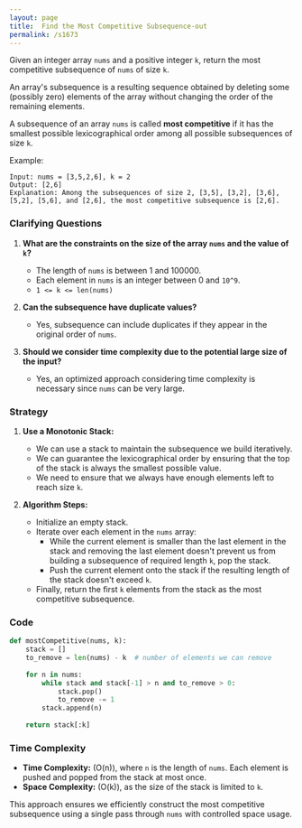 ```yaml
---
layout: page
title:  Find the Most Competitive Subsequence-out
permalink: /s1673
---
```

Given an integer array `nums` and a positive integer `k`, return the most competitive subsequence of `nums` of size `k`.

An array's subsequence is a resulting sequence obtained by deleting some (possibly zero) elements of the array without changing the order of the remaining elements.

A subsequence of an array `nums` is called **most competitive** if it has the smallest possible lexicographical order among all possible subsequences of size `k`.

Example:
```
Input: nums = [3,5,2,6], k = 2
Output: [2,6]
Explanation: Among the subsequences of size 2, [3,5], [3,2], [3,6], [5,2], [5,6], and [2,6], the most competitive subsequence is [2,6].
```

### Clarifying Questions
1. **What are the constraints on the size of the array `nums` and the value of `k`?**
   - The length of `nums` is between 1 and 100000.
   - Each element in `nums` is an integer between 0 and `10^9`.
   - `1 <= k <= len(nums)`

2. **Can the subsequence have duplicate values?**
   - Yes, subsequence can include duplicates if they appear in the original order of `nums`.

3. **Should we consider time complexity due to the potential large size of the input?**
   - Yes, an optimized approach considering time complexity is necessary since `nums` can be very large.

### Strategy
1. **Use a Monotonic Stack:**
   - We can use a stack to maintain the subsequence we build iteratively.
   - We can guarantee the lexicographical order by ensuring that the top of the stack is always the smallest possible value.
   - We need to ensure that we always have enough elements left to reach size `k`.

2. **Algorithm Steps:**
   - Initialize an empty stack.
   - Iterate over each element in the `nums` array:
     - While the current element is smaller than the last element in the stack and removing the last element doesn't prevent us from building a subsequence of required length `k`, pop the stack.
     - Push the current element onto the stack if the resulting length of the stack doesn't exceed `k`.
   - Finally, return the first `k` elements from the stack as the most competitive subsequence.

### Code

```python
def mostCompetitive(nums, k):
    stack = []
    to_remove = len(nums) - k  # number of elements we can remove
    
    for n in nums:
        while stack and stack[-1] > n and to_remove > 0:
            stack.pop()
            to_remove -= 1
        stack.append(n)
    
    return stack[:k]
```

### Time Complexity
- **Time Complexity:** \(O(n)\), where `n` is the length of `nums`. Each element is pushed and popped from the stack at most once.
- **Space Complexity:** \(O(k)\), as the size of the stack is limited to `k`.

This approach ensures we efficiently construct the most competitive subsequence using a single pass through `nums` with controlled space usage.